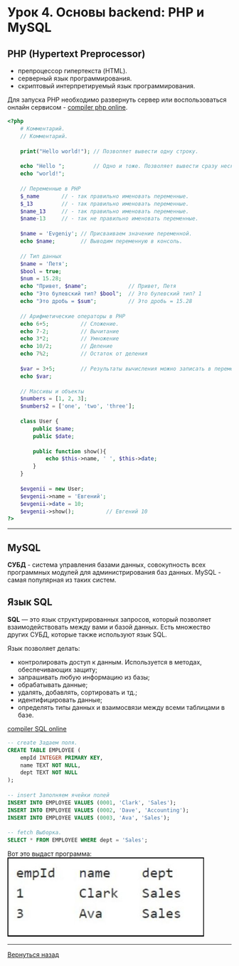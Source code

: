 # **Урок 4. Основы backend: PHP и MySQL**

## **PHP (Hypertext Preprocessor)**

- препроцессор гипертекста (HTML).
- серверный язык программирования.
- скриптовый интерпретируемый язык программирования.

Для запуска PHP необходимо развернуть сервер или воспользоваться онлайн сервисом - [compiler php online](<https://onecompiler.com/php>).

```php
<?php
    # Комментарий.
    // Комментарий.

    print("Hello world!"); // Позволяет вывести одну строку.

    echo "Hello ";         // Одно и тоже. Позволяет вывести сразу несколько строк.
    echo "world!";

    // Переменные в PHP
    $_name       // - так правильно именовать переменные.
    $_13         // - так правильно именовать переменные.
    $name_13     // - так правильно именовать переменные.
    $name-13     // - так не правильно именовать переменные.

    $name = 'Evgeniy'; // Присваиваем значение переменной.
    echo $name;        // Выводим переменную в консоль.

    // Тип данных
    $name = 'Петя';
    $bool = true;
    $num = 15.28;
    echo "Привет, $name";             // Привет, Петя
    echo "Это булевский тип? $bool";  // Это булевский тип? 1
    echo "Это дробь = $sum";          // Это дробь = 15.28

    // Арифметические операторы в PHP
    echo 6+5;          // Сложение.
    echo 7-2;          // Вычитание
    echo 3*2;          // Умножение
    echo 10/2;         // Деление 
    echo 7%2;          // Остаток от деления
    
    $var = 3+5;        // Результаты вычисления можно записать в переменную
    echo $var;

    // Массивы и объекты
    $numbers = [1, 2, 3]; 
    $numbers2 = ['one', 'two', 'three'];

    class User {
        public $name;
        public $date;

        public function show(){
            echo $this->name, ' ', $this->date;
        }
    }

    $evgenii = new User;
    $evgenii->name = 'Евгений';
    $evgenii->date = 10;
    $evgenii->show();          // Евгений 10
?>
```

---

## **MySQL**

**СУБД** - система управления базами данных, совокупность всех программных модулей для администрирования баз данных. MySQL - самая популярная из таких систем.

## **Язык SQL**

**SQL** — это язык структурированных запросов, который позволяет взаимодействовать между вами и базой данных. Есть множество других СУБД, которые также используют язык SQL.

Язык позволяет делать:

- контролировать доступ к данным. Используется в методах, обеспечивающих защиту;
- запрашивать любую информацию из базы;
- обрабатывать данные;
- удалять, добавлять, сортировать и тд.;
- идентифицировать данные;
- определять типы данных и взаимосвязи между всеми таблицами в базе.

[compiler SQL online](<https://onecompiler.com/mysql>)

```sql
-- create Задаем поля.
CREATE TABLE EMPLOYEE (
    empId INTEGER PRIMARY KEY,
    name TEXT NOT NULL,
    dept TEXT NOT NULL
);

-- insert Заполняем ячейки полей
INSERT INTO EMPLOYEE VALUES (0001, 'Clark', 'Sales');
INSERT INTO EMPLOYEE VALUES (0002, 'Dave', 'Accounting');
INSERT INTO EMPLOYEE VALUES (0003, 'Ava', 'Sales');

-- fetch Выборка.
SELECT * FROM EMPLOYEE WHERE dept = 'Sales';
```

Вот это выдаст программа:  
![SQL](<img/SQL.png>)

---
[Вернуться назад](<Getting_to_know_the_Web.md>)